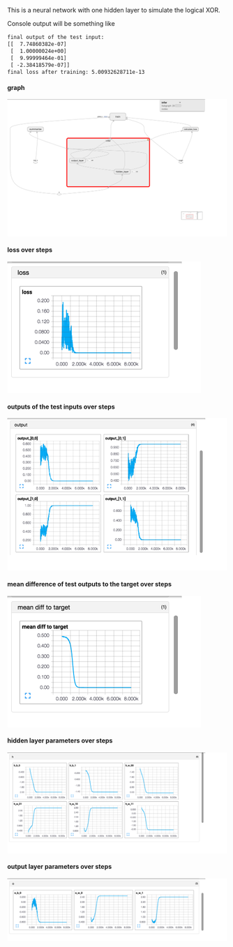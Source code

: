 This is a neural network with one hidden layer to simulate the logical XOR.

Console output will be something like

```
final output of the test input:
[[  7.74860382e-07]
 [  1.00000024e+00]
 [  9.99999464e-01]
 [ -2.38418579e-07]]
final loss after training: 5.00932628711e-13
```

#### graph

![graph](assets/graph.png)

#### loss over steps

![loss](assets/loss.png)

#### outputs of the test inputs over steps

![output](assets/output.png)

#### mean difference of test outputs to the target over steps

![mean_diff](assets/mean_diff.png)

#### hidden layer parameters over steps

![hidden_layer](assets/hidden_layer.png)

#### output layer parameters over steps

![output_layer](assets/output_layer.png)
